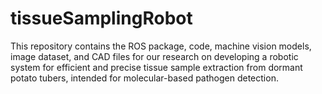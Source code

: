 # tissueSamplingRobot
This repository contains the ROS package, code, machine vision models, image dataset, and CAD files for our research on developing a robotic system for efficient and precise tissue sample extraction from dormant potato tubers, intended for molecular-based pathogen detection. 
